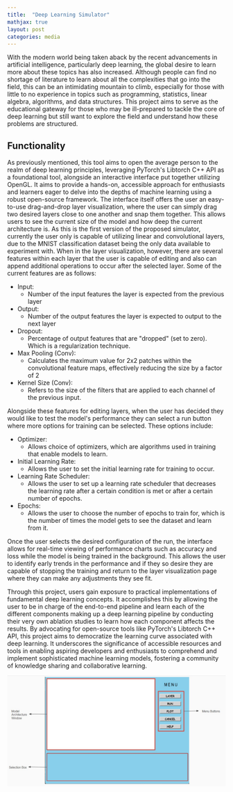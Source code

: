 ```yaml
---
title:  "Deep Learning Simulator"
mathjax: true
layout: post
categories: media
---
```

With the modern world being taken aback by the recent advancements in artificial intelligence, particularly deep learning, the global desire to learn more about these topics has also increased. Although people can find no shortage of literature to learn about all the complexities that go into the field, this can be an intimidating mountain to climb, especially for those with little to no experience in topics such as programming, statistics, linear algebra, algorithms, and data structures. This project aims to serve as the educational gateway for those who may be ill-prepared to tackle the core of deep learning but still want to explore the field and understand how these problems are structured.


## Functionality

As previously mentioned, this tool aims to open the average person to the realm of deep learning principles, leveraging PyTorch's Libtorch C++ API as a foundational tool, alongside an interactive interface put together utilizing OpenGL. It aims to provide a hands-on, accessible approach for enthusiasts and learners eager to delve into the depths of machine learning using a robust open-source framework. The interface itself offers the user an easy-to-use drag-and-drop layer visualization, where the user can simply drag two desired layers close to one another and snap them together. This allows users to see the current size of the model and how deep the current architecture is. As this is the first version of the proposed simulator, currently the user only is capable of utilizing linear and convolutional layers, due to the MNIST classification dataset being the only data available to experiment with. When in the layer visualization, however, there are several features within each layer that the user is capable of editing and also can append additional operations to occur after the selected layer. Some of the current features are as follows:

* Input:
  * Number of the input features the layer is expected from the previous layer
* Output:
  * Number of the output features the layer is expected to output to the next layer
* Dropout:
  * Percentage of output features that are "dropped" (set to zero). Which is a regularization technique.
* Max Pooling (Conv):
  * Calculates the maximum value for 2x2 patches within the convolutional feature maps, effectively reducing the size by a factor of 2
* Kernel Size (Conv):
  * Refers to the size of the filters that are applied to each channel of the previous input.
 
Alongside these features for editing layers, when the user has decided they would like to test the model's performance they can select a run button where more options for training can be selected. These options include:

* Optimizer:
  * Allows choice of optimizers, which are algorithms used in training that enable models to learn.
* Initial Learning Rate:
  * Allows the user to set the initial learning rate for training to occur.
* Learning Rate Scheduler:
  * Allows the user to set up a learning rate scheduler that decreases the learning rate after a certain condition is met or after a certain number of epochs.
* Epochs:
  * Allows the user to choose the number of epochs to train for, which is the number of times the model gets to see the dataset and learn from it.
 
Once the user selects the desired configuration of the run, the interface allows for real-time viewing of performance charts such as accuracy and loss while the model is being trained in the background. This allows the user to identify early trends in the performance and if they so desire they are capable of stopping the training and return to the layer visualization page where they can make any adjustments they see fit. 

Through this project, users gain exposure to practical implementations of fundamental deep learning concepts. It accomplishes this by allowing the user to be in charge of the end-to-end pipeline and learn each of the different components making up a deep learning pipeline by conducting their very own ablation studies to learn how each component affects the results. By advocating for open-source tools like PyTorch's Libtorch C++ API, this project aims to democratize the learning curve associated with deep learning. It underscores the significance of accessible resources and tools in enabling aspiring developers and enthusiasts to comprehend and implement sophisticated machine learning models, fostering a community of knowledge sharing and collaborative learning.

![Interface](/assets/dl_simulator/interface.jpg)
